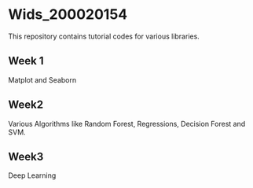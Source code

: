 # Wids_200020154
This repository contains tutorial codes for various libraries.

## Week 1 
Matplot and Seaborn 

## Week2 
Various Algorithms like Random Forest, Regressions, Decision Forest and SVM.

## Week3 
Deep Learning
